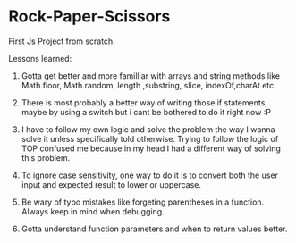 # Rock-Paper-Scissors
First Js Project from scratch.


Lessons learned:

1. Gotta get better and more familliar with arrays and string methods like Math.floor, Math.random, length ,substring, slice, indexOf,charAt etc.

2. There is most probably a better way of writing those if statements, maybe by using a switch but i cant be bothered to do it right now :P

3. I have to follow my own logic and solve the problem the way I wanna solve it unless specifically told otherwise. Trying to follow the logic of TOP confused me because in my head I had a different way of solving this problem.

4. To ignore case sensitivity, one way to do it is to convert both the user input and expected result to lower or uppercase.

5. Be wary of typo mistakes like forgeting parentheses in a function. Always keep in mind when debugging.

6. Gotta understand function parameters and when to return values better.